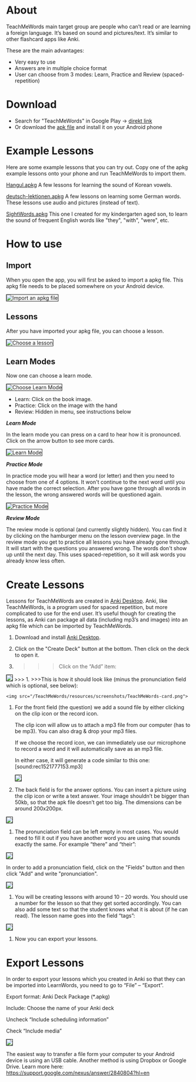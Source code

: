 <style>
img {border: black 1px solid !important; }
</style>
# About
TeachMeWords main target group are people who can’t read or are learning a foreign language. It’s based on sound and pictures/text. It’s similar to other flashcard apps like Anki.

These are the main advantages:

* Very easy to use
* Answers are in multiple choice format
* User can choose from 3 modes: Learn, Practice and Review (spaced-repetition)

# Download

* Search for "TeachMeWords" in Google Play -> <a href="https://play.google.com/store/apps/details?id=com.sil.teachmewords">direkt link</a>
* Or download the <a href="https://github.com/phil4literacy/TeachMeWords/releases/download/1/TeachMeWords.apk">apk file</a> and install it on your Android phone

# Example Lessons

Here are some example lessons that you can try out. Copy one of the apkg example lessons onto your phone and run TeachMeWords to import them.

<a href="https://github.com/phil4literacy/TeachMeWords/releases/download/1/Hangul.apkg">Hangul.apkg</a>
A few lessons for learning the sound of Korean vowels.

<a href="https://github.com/phil4literacy/TeachMeWords/releases/download/1/deutsch-lektionen.apkg">deutsch-lektionen.apkg</a>
A few lessons on learning some German words. These lessons use audio and pictures (instead of text).

<a href="https://github.com/phil4literacy/TeachMeWords/releases/download/1/SightWords.apkg">SightWords.apkg</a>
This one I created for my kindergarten aged son, to learn the sound of frequent English words like "they", "with", "were", etc.

# How to use
## Import
When you open the app, you will first be asked to import a apkg file. This apkg file needs to be placed somewhere on your Android device. 

<img src="/TeachMeWords/resources/screenshots/import.png" alt="Import an apkg file">

## Lessons
After you have imported your apkg file, you can choose a lesson.

<img src="/TeachMeWords/resources/screenshots/lessons.png" alt="Choose a lesson">

## Learn Modes

Now one can choose a learn mode. 

<img src="/TeachMeWords/resources/screenshots/select_mode.png" alt="Choose Learn Mode">

* Learn: Click on the book image. 
* Practice: Click on the image with the hand
* Review: Hidden in menu, see instructions below

***Learn Mode***

In the learn mode you can press on a card to hear how it is pronounced. Click on the arrow button to see more cards.

<img src="/TeachMeWords/resources/screenshots/learn.png" alt="Learn Mode">

***Practice Mode***

In practice mode you will hear a word (or letter) and then you need to choose from one of 4 options. It won't continue to the next word until you have made the correct selection. After you have gone through all words in the lesson, the wrong answered words will be questioned again.

<img src="/TeachMeWords/resources/screenshots/practice.png" alt="Practice Mode">

***Review Mode***

The review mode is optional (and currently slightly hidden). You can find it by clicking on the hamburger menu on the lesson overview page. In the review mode you get to practice all lessons you have already gone through. It will start with the questions you answered wrong. The words don't show up until the next day. This uses spaced-repetition, so it will ask words you already know less often. 

# Create Lessons

Lessons for TeachMeWords are created in <a href="https://apps.ankiweb.net/" target="_blank">Anki Desktop</a>. Anki, like TeachMeWords, is a program used for spaced repetition, but more complicated to use for the end user. It’s useful though for creating the lessons, as Anki can package all data (including mp3’s and images) into an apkg file which can be imported by TeachMeWords.

1. Download and install <a href="https://apps.ankiweb.net/" target="_blank">Anki Desktop</a>.

1. Click on the "Create Deck" button at the bottom. Then click on the deck to open it. 

1. >>>Click on the “Add” item:

<img src="/TeachMeWords/resources/screenshots/anki-add.png">
>>>
1. >>>This is how it should look like (minus the pronunciation field which is optional, see below): 

    <img src="/TeachMeWords/resources/screenshots/TeachMeWords-card.png">
>>>
1. For the front field (the question) we add a sound file by either clicking on the clip icon or the record icon.

    The clip icon will allow us to attach a mp3 file from our computer (has to be mp3). You can also drag & drop your mp3 files.

    If we choose the record icon, we can immediately use our microphone to record a word and it will automatically save as an mp3 file.

    In either case, it will generate a code similar to this one: [sound:rec1521777153.mp3]

    <img src="/TeachMeWords/resources/screenshots/sound1.png">

1. The back field is for the answer options. You can insert a picture using the clip icon or write a text answer. Your image shouldn’t be bigger than 50kb, so that the apk file doesn’t get too big. The dimensions can be around 200x200px.

<img src="/TeachMeWords/resources/screenshots/image.png">

1. The pronunciation field can be left empty in most cases. You would need to fill it out if you have another word you are using that sounds exactly the same. For example “there” and “their”:

<img src="/TeachMeWords/resources/screenshots/pronunciation.png">

In order to add a pronunciation field, click on the "Fields" button and then click "Add" and write "pronunciation". 

<img src="/TeachMeWords/resources/screenshots/add-pronunciation.png">

1. You will be creating lessons with around 10 – 20 words. You should use a number for the lesson so that they get sorted accordingly. You can also add some text so that the student knows what it is about (if he can read). The lesson name goes into the field “tags”:

<img src="/TeachMeWords/resources/screenshots/tags.png">

1. Now you can export your lessons.

# Export Lessons

In order to export your lessons which you created in Anki so that they can be imported into LearnWords, you need to go to “File” – “Export”.

Export format: Anki Deck Package (*.apkg)

Include: Choose the name of your Anki deck

Uncheck “Include scheduling information”

Check “Include media”

<img src="/TeachMeWords/resources/screenshots/export1.png">

The easiest way to transfer a file form your computer to your Android device is using an USB cable. Another method is using Dropbox or Google Drive. Learn more here: <a href="https://support.google.com/nexus/answer/2840804?hl=en" target="_blank">https://support.google.com/nexus/answer/2840804?hl=en</a>
